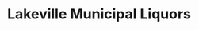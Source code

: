 ---
title: "Lakeville Municipal Liquors"
url: /lakeville/lakeville-municipal-liquors/
shop: alcohol
---